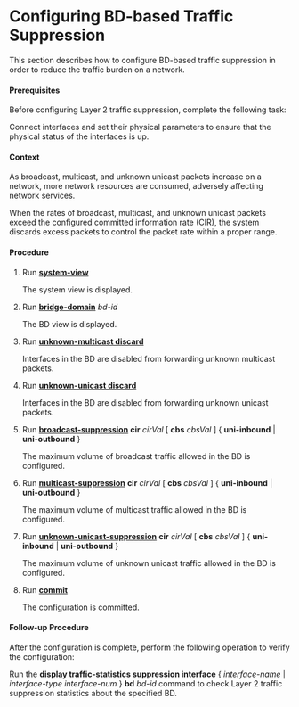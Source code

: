 Configuring BD-based Traffic Suppression
========================================

This section describes how to configure BD-based traffic suppression in order to reduce the traffic burden on a network.

#### Prerequisites

Before configuring Layer 2 traffic suppression, complete the following task:

Connect interfaces and set their physical parameters to ensure that the physical status of the interfaces is up.


#### Context

As broadcast, multicast, and unknown unicast packets increase on a network, more network resources are consumed, adversely affecting network services.

When the rates of broadcast, multicast, and unknown unicast packets exceed the configured committed information rate (CIR), the system discards excess packets to control the packet rate within a proper range.


#### Procedure

1. Run [**system-view**](cmdqueryname=system-view)
   
   
   
   The system view is displayed.
2. Run **[**bridge-domain**](cmdqueryname=bridge-domain)** *bd-id*
   
   
   
   The BD view is displayed.
3. Run [**unknown-multicast discard**](cmdqueryname=unknown-multicast+discard)
   
   
   
   Interfaces in the BD are disabled from forwarding unknown multicast packets.
4. Run [**unknown-unicast discard**](cmdqueryname=unknown-unicast+discard)
   
   
   
   Interfaces in the BD are disabled from forwarding unknown unicast packets.
5. Run [**broadcast-suppression**](cmdqueryname=broadcast-suppression) **cir** *cirVal* [ **cbs** *cbsVal* ] { **uni-inbound** | **uni-outbound** }
   
   
   
   The maximum volume of broadcast traffic allowed in the BD is configured.
6. Run [**multicast-suppression**](cmdqueryname=multicast-suppression) **cir** *cirVal* [ **cbs** *cbsVal* ] { **uni-inbound** | **uni-outbound** }
   
   
   
   The maximum volume of multicast traffic allowed in the BD is configured.
7. Run [**unknown-unicast-suppression**](cmdqueryname=unknown-unicast-suppression) **cir** *cirVal* [ **cbs** *cbsVal* ] { **uni-inbound** | **uni-outbound** }
   
   
   
   The maximum volume of unknown unicast traffic allowed in the BD is configured.
8. Run [**commit**](cmdqueryname=commit)
   
   
   
   The configuration is committed.

#### Follow-up Procedure

After the configuration is complete, perform the following operation to verify the configuration:

Run the **display traffic-statistics suppression interface** { *interface-name* | *interface-type* *interface-num* } **bd** *bd-id* command to check Layer 2 traffic suppression statistics about the specified BD.